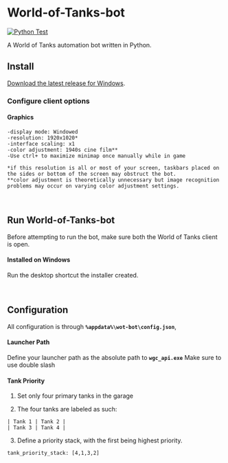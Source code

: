 # World-of-Tanks-bot

[![Python Test](https://github.com/matthewmiglio/Python-World-of-Tanks-bot/actions/workflows/python-tests.yml/badge.svg)](https://github.com/matthewmiglio/Python-World-of-Tanks-bot/actions/workflows/python-tests.yml)

A World of Tanks automation bot written in Python.

## Install

[Download the latest release for Windows](https://github.com/matthewmiglio/Python-World-of-Tanks-bot).

### Configure client options

#### Graphics

    -display mode: Windowed
    -resolution: 1920x1020*
    -interface scaling: x1
    -color adjustment: 1940s cine film**
    -Use ctrl+ to maximize minimap once manually while in game 

    *if this resolution is all or most of your screen, taskbars placed on the sides or bottom of the screen may obstruct the bot.
    **color adjustment is theoretically unnecessary but image recognition problems may occur on varying color adjustment settings.


<br>

## Run World-of-Tanks-bot

Before attempting to run the bot, make sure both the World of Tanks client is open.

#### Installed on Windows

Run the desktop shortcut the installer created.

<br>

## Configuration

All configuration is through **`%appdata%\wot-bot\config.json`**,

#### Launcher Path

Define your launcher path as the absolute path to **`wgc_api.exe`**
Make sure to use double slash 

#### Tank Priority

1. Set only four primary tanks in the garage

2. The four tanks are labeled as such:

```
| Tank 1 | Tank 2 |
| Tank 3 | Tank 4 |
```

3. Define a priority stack, with the first being highest priority.

```
tank_priority_stack: [4,1,3,2]
```



